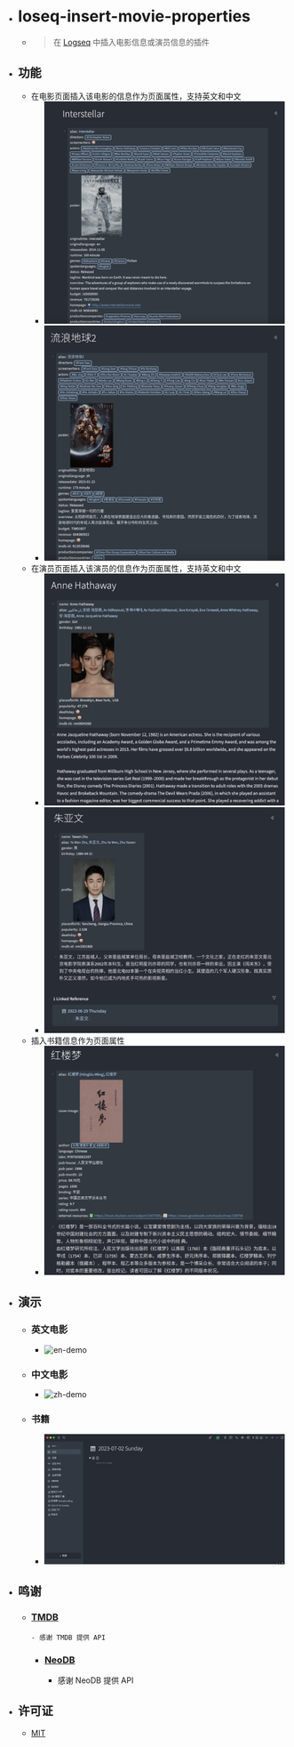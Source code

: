 - # loseq-insert-movie-properties
	- > 在 [Logseq](https://logseq.com/) 中插入电影信息或演员信息的插件

- ## 功能
	- 在电影页面插入该电影的信息作为页面属性，支持英文和中文
		- ![en-img](./assets/en.jpg)
		- ![zh-img](./assets/zh.jpg)
	- 在演员页面插入该演员的信息作为页面属性，支持英文和中文
		- ![en-person](./assets/en-person.jpg)
		- ![zh-person](./assets/zh-person.jpg)
	- 插入书籍信息作为页面属性
		- ![book](./assets/book.jpg)

- ## 演示
	- ### 英文电影
		- ![en-demo](./assets/logseq-insert-movie-properties-en-demo.gif)
	- ### 中文电影
		- ![zh-demo](./assets/logseq-insert-movie-properties-zh-demo.gif)
	- ### 书籍
		- ![book-demo](./assets/logseq-insert-movie-properties-book-demo.gif)

- ## 鸣谢
  - ### [TMDB](https://www.themoviedb.org/)
		- 感谢 TMDB 提供 API
	- ### [NeoDB](https://neodb.social/)
		- 感谢 NeoDB 提供 API

- ## 许可证
  - [MIT](https://choosealicense.com/licenses/mit/)
